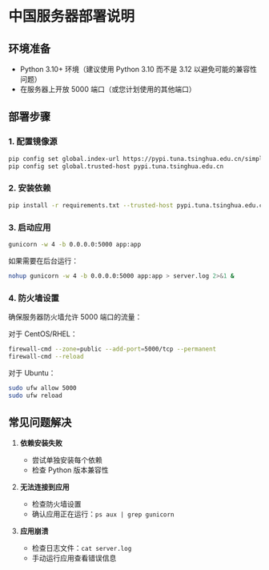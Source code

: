 # 中国服务器部署说明

## 环境准备
- Python 3.10+ 环境（建议使用 Python 3.10 而不是 3.12 以避免可能的兼容性问题）
- 在服务器上开放 5000 端口（或您计划使用的其他端口）

## 部署步骤

### 1. 配置镜像源
```bash
pip config set global.index-url https://pypi.tuna.tsinghua.edu.cn/simple
pip config set global.trusted-host pypi.tuna.tsinghua.edu.cn
```

### 2. 安装依赖
```bash
pip install -r requirements.txt --trusted-host pypi.tuna.tsinghua.edu.cn
```

### 3. 启动应用
```bash
gunicorn -w 4 -b 0.0.0.0:5000 app:app
```

如果需要在后台运行：
```bash
nohup gunicorn -w 4 -b 0.0.0.0:5000 app:app > server.log 2>&1 &
```

### 4. 防火墙设置
确保服务器防火墙允许 5000 端口的流量：

对于 CentOS/RHEL：
```bash
firewall-cmd --zone=public --add-port=5000/tcp --permanent
firewall-cmd --reload
```

对于 Ubuntu：
```bash
sudo ufw allow 5000
sudo ufw reload
```

## 常见问题解决

1. **依赖安装失败**
   - 尝试单独安装每个依赖
   - 检查 Python 版本兼容性

2. **无法连接到应用**
   - 检查防火墙设置
   - 确认应用正在运行：`ps aux | grep gunicorn`

3. **应用崩溃**
   - 检查日志文件：`cat server.log`
   - 手动运行应用查看错误信息 